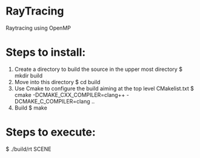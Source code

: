 # RayTracing
Raytracing using OpenMP

Steps to install:
=================
1. Create a directory to build the source in the upper most directory
   $ mkdir build
2. Move into this directory
   $ cd build
3. Use Cmake to configure the build aiming at the top level CMakelist.txt
   $ cmake -DCMAKE_CXX_COMPILER=clang++ -DCMAKE_C_COMPILER=clang ..
4. Build
   $ make

Steps to execute:
=================
   $ ./build/rt SCENE
